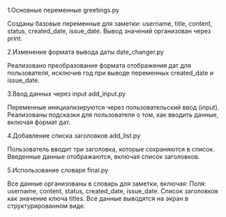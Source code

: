 1.Основные переменные 
 greetings.py

Созданы базовые переменные для заметки: 
username, title, content, status, created_date, issue_date.
Вывод значений организован через print.

2.Изменение формата вывода даты
 date_changer.py

Реализовано преобразование формата отображения дат для пользователя,
исключив год при выводе переменных created_date и issue_date.


3.Ввод данных через input
 add_input.py

Переменные инициализируются через пользовательский ввод (input).
Реализованы подсказки для пользователя о том, как вводить данные, включая формат дат.

4.Добавление списка заголовков
 add_list.py

Пользователь вводит три заголовка, которые сохраняются в список.
Введенные данные отображаются, включая список заголовков.

5.Использование словаря
 final.py

Все данные организованы в словарь для заметки, включая:
Поля: username, content, status, created_date, issue_date.
Список заголовков как значение ключа titles.
Все данные выводятся на экран в структурированном виде.
